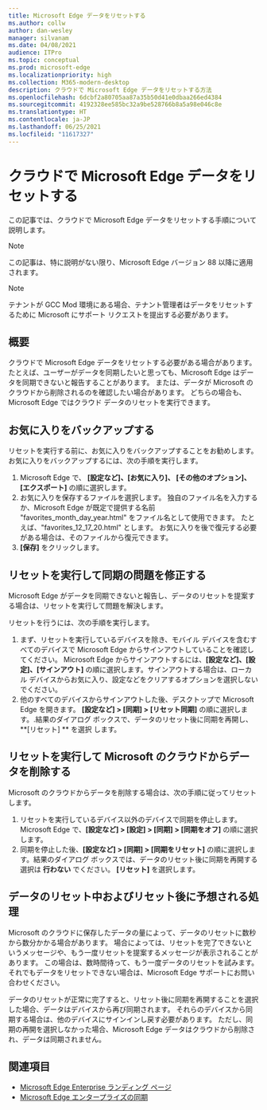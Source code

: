 ```yaml
---
title: Microsoft Edge データをリセットする
ms.author: collw
author: dan-wesley
manager: silvanam
ms.date: 04/08/2021
audience: ITPro
ms.topic: conceptual
ms.prod: microsoft-edge
ms.localizationpriority: high
ms.collection: M365-modern-desktop
description: クラウドで Microsoft Edge データをリセットする方法
ms.openlocfilehash: 6dcbf2a80705aa87a35b50d41e0dbaa266ed4384
ms.sourcegitcommit: 4192328ee585bc32a9be528766b8a5a98e046c8e
ms.translationtype: HT
ms.contentlocale: ja-JP
ms.lasthandoff: 06/25/2021
ms.locfileid: "11617327"
---
```

# <a name="reset-microsoft-edge-data-in-the-cloud"></a>クラウドで Microsoft Edge データをリセットする

この記事では、クラウドで Microsoft Edge データをリセットする手順について説明します。

> [!NOTE]
> この記事は、特に説明がない限り、Microsoft Edge バージョン 88 以降に適用されます。

> [!NOTE]
> テナントが GCC Mod 環境にある場合、テナント管理者はデータをリセットするために Microsoft にサポート リクエストを提出する必要があります。

## <a name="overview"></a>概要

クラウドで Microsoft Edge データをリセットする必要がある場合があります。 たとえば、ユーザーがデータを同期したいと思っても、Microsoft Edge はデータを同期できないと報告することがあります。 または、データが Microsoft のクラウドから削除されるのを確認したい場合があります。 どちらの場合も、Microsoft Edge ではクラウド データのリセットを実行できます。

## <a name="back-up-your-favorites"></a>お気に入りをバックアップする

リセットを実行する前に、お気に入りをバックアップすることをお勧めします。 お気に入りをバックアップするには、次の手順を実行します。

1. Microsoft Edge で、 **[設定など]、[お気に入り]、 [その他のオプション]、[エクスポート]** の順に選択します。
2. お気に入りを保存するファイルを選択します。 独自のファイル名を入力するか、Microsoft Edge が既定で提供する名前 "favorites_month_day_year.html" をファイル名として使用できます。 たとえば、"favorites_12_17_20.html" とします。 お気に入りを後で復元する必要がある場合は、そのファイルから復元できます。
3. **[保存]** をクリックします。

## <a name="perform-a-reset-to-fix-a-synchronization-problem"></a>リセットを実行して同期の問題を修正する

Microsoft Edge がデータを同期できないと報告し、データのリセットを提案する場合は、リセットを実行して問題を解決します。

リセットを行うには、次の手順を実行します。

1. まず、リセットを実行しているデバイスを除き、モバイル デバイスを含むすべてのデバイスで Microsoft Edge からサインアウトしていることを確認してください。 Microsoft Edge からサインアウトするには、**[設定など]、[設定]、[サインアウト]** の順に選択します。サインアウトする場合は、ローカル デバイスからお気に入り、設定などをクリアするオプションを選択しないでください。
2. 他のすべてのデバイスからサインアウトした後、デスクトップで Microsoft Edge を開きます。 **[設定など] > [同期] > [リセット同期]** の順に選択します。.結果のダイアログ ボックスで、データのリセット後に同期を再開し、**[リセット] ** を選択 します。

## <a name="perform-a-reset-to-remove-your-data-from-microsofts-cloud"></a>リセットを実行して Microsoft のクラウドからデータを削除する

Microsoft のクラウドからデータを削除する場合は、次の手順に従ってリセットします。

1. リセットを実行しているデバイス以外のデバイスで同期を停止します。  Microsoft Edge で、**[設定など] > [設定] > [同期] > [同期をオフ]** の順に選択します。  
2. 同期を停止した後、**[設定など] > [同期] > [同期をリセット]** の順に選択します。結果のダイアログ ボックスでは、データのリセット後に同期を再開する選択は **行わない** でください。 **[リセット]** を選択します。

## <a name="what-to-expect-during-and-after-a-data-reset"></a>データのリセット中およびリセット後に予想される処理

Microsoft のクラウドに保存したデータの量によって、データのリセットに数秒から数分かかる場合があります。 場合によっては、リセットを完了できないというメッセージや、もう一度リセットを提案するメッセージが表示されることがあります。 この場合は、数時間待って、もう一度データのリセットを試みます。 それでもデータをリセットできない場合は、Microsoft Edge サポートにお問い合わせください。

データのリセットが正常に完了すると、リセット後に同期を再開することを選択した場合、データはデバイスから再び同期されます。 それらのデバイスから同期する場合は、他のデバイスにサインインし戻す必要があります。 ただし、同期の再開を選択しなかった場合、Microsoft Edge データはクラウドから削除され、データは同期されません。

## <a name="see-also"></a>関連項目

- [Microsoft Edge Enterprise ランディング ページ](https://aka.ms/EdgeEnterprise)
- [Microsoft Edge エンタープライズの同期](microsoft-edge-enterprise-sync.md)